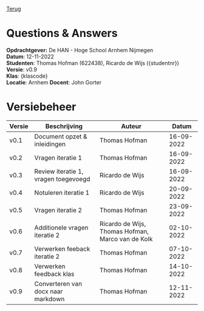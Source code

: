 [Terug](/README.md)

# Questions & Answers
**Opdrachtgever:** De HAN - Hoge School Arnhem Nijmegen</br>
**Datum**: 12-11-2022 </br>
**Studenten**: Thomas Hofman (622438), Ricardo de Wijs ({studentnr})</br>
**Versie**: v0.9 </br>
**Klas**: {klascode} </br>
**Locatie**: Arnhem
**Docent**: John Gorter 

# Versiebeheer 
|Versie|Beschrijving|Auteur|Datum|
|------|------------|------|-----|
|v0.1|Document opzet & inleidingen|Thomas Hofman|16-09-2022|
|v0.2|Vragen iteratie 1|Thomas Hofman|16-09-2022|
|v0.3|Review iteratie 1, vragen toegevoegd|Ricardo de Wijs|16-09-2022|
|v0.4|Notuleren iteratie 1|Ricardo de Wijs|20-09-2022|
|v0.5|Vragen iteratie 2|Thomas Hofman|23-09-2022|
|v0.6|Additionele vragen iteratie 2|Ricardo de Wijs, Thomas Hofman, Marco van de Kolk|02-10-2022|
|v0.7|Verwerken feeback iteratie 2|Thomas Hofman|07-10-2022|
|v0.8|Verwerken feedback klas|Thomas Hofman|14-10-2022|
|v0.9|Converteren van docx naar markdown|Thomas Hofman|12-11-2022|
